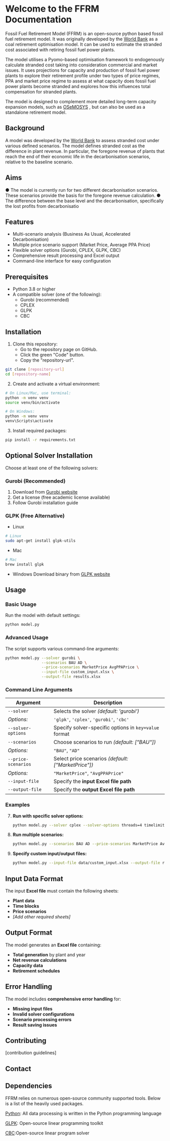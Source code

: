 # Welcome to the FFRM Documentation

Fossil Fuel Retirement Model (FFRM) is an open-source python based fossil fuel retirement model. It was originally developed by the [World Bank](https://www.worldbank.org/ext/en/home) as a coal retirement optimisation model. It can be used to estimate the stranded cost associated with retiring fossil fuel power plants.

The model utilises a Pyomo-based optimisation framework to endogenously calculate stranded cost taking into consideration commercial and market issues. It uses projections for capacity and production of fossil fuel power plants to explore their retirement profile under two types of price regimes, PPA and market price regime to assess at what capacity does fossil fuel power plants become stranded and explores how this influences total compensation for stranded plants. 

The model is designed to complement more detailed long-term capacity expansion models, such as [OSeMOSYS](http://www.osemosys.org)
, but can also be used as a standalone retirement model.  

## Background
A model was developed by the [World Bank](https://www.worldbank.org/ext/en/home) to assess stranded cost under various defined scenarios. The model defines stranded cost as the difference in  plant revenue. In particular, the foregone revenue of plants that reach the end of their economic life in the decarbonisation scenarios, relative to the baseline scenario.
 
## Aims
● The model is currently run for two different decarbonisation scenarios. These scenarios provide the basis for the foregone revenue calculation.
● The difference between the base level and the decarbonisation, specifically the lost profits from decarbonisatio

## Features

- Multi-scenario analysis (Business As Usual, Accelerated Decarbonisation)
- Multiple price scenario support (Market Price, Average PPA Price)
- Flexible solver options (Gurobi, CPLEX, GLPK, CBC)
- Comprehensive result processing and Excel output
- Command-line interface for easy configuration

## Prerequisites

- Python 3.8 or higher
- A compatible solver (one of the following):
  - Gurobi (recommended)
  - CPLEX
  - GLPK
  - CBC

## Installation

1. Clone this repository:
   - Go to the repository page on GitHub.
   - Click the green "Code" button.
   - Copy the "repository-url".
```bash
git clone [repository-url]
cd [repository-name]
```
2. Create and activate a virtual environment:
```bash
# On Linux/Mac, use terminal:
python -m venv venv
source venv/bin/activate

# On Windows:
python -m venv venv
venv\Scripts\activate
```

3. Install required packages:
```bash
pip install -r requirements.txt
```

## Optional Solver Installation
Choose at least one of the following solvers:

### Gurobi (Recommended)
1. Download from [Gurobi website](https://www.gurobi.com/downloads/)
2. Get a license (free academic license available)
3. Follow Gurobi installation guide

### GLPK (Free Alternative)
- Linux
```bash
# Linux
sudo apt-get install glpk-utils
```
- Mac
```bash
# Mac
brew install glpk
```

- Windows
Download binary from [GLPK website](https://www.gnu.org/software/glpk/)


## **Usage**

### **Basic Usage**
Run the model with default settings:
   ```bash
   python model.py
   ```

### **Advanced Usage**
The script supports various command-line arguments:

   ```bash
   python model.py --solver gurobi \
                   --scenarios BAU AD \
                   --price-scenarios MarketPrice AvgPPAPrice \
                   --input-file custom_input.xlsx \
                   --output-file results.xlsx
   ```

### **Command Line Arguments**
| Argument            | Description |
|---------------------|-------------|
| `--solver` | Selects the solver *(default: 'gurobi')*  |
| *Options:* | `'glpk'`, `'cplex'`, `'gurobi'`, `'cbc'`  |
| `--solver-options` | Specify solver-specific options in `key=value` format  |
| `--scenarios` | Choose scenarios to run *(default: ["BAU"])*  |
| *Options:* | `"BAU"`, `"AD"`  |
| `--price-scenarios` | Select price scenarios *(default: ["MarketPrice"])*  |
| *Options:* | `"MarketPrice"`, `"AvgPPAPrice"`  |
| `--input-file` | Specify the **input Excel file path** |
| `--output-file` | Specify the **output Excel file path** |

### **Examples**
7. **Run with specific solver options:**
   ```bash
   python model.py --solver cplex --solver-options threads=4 timelimit=3600
   ```
8. **Run multiple scenarios:**
   ```bash
   python model.py --scenarios BAU AD --price-scenarios MarketPrice AvgPPAPrice
   ```
9. **Specify custom input/output files:**
   ```bash
   python model.py --input-file data/custom_input.xlsx --output-file results/output.xlsx
   ```

## **Input Data Format**
The input **Excel file** must contain the following sheets:
- **Plant data**
- **Time blocks**
- **Price scenarios**
- *[Add other required sheets]*

## **Output Format**
The model generates an **Excel file** containing:
- **Total generation** by plant and year
- **Net revenue calculations**
- **Capacity data**
- **Retirement schedules**

## **Error Handling**
The model includes **comprehensive error handling** for:
- **Missing input files**
- **Invalid solver configurations**
- **Scenario processing errors**
- **Result saving issues**

## Contributing

[contribution guidelines]

## Contact

## Dependencies
FFRM relies on numerous open-source community supported tools. Below is a list of the heavily used packages.

[Python](https://www.python.org/): All data processing is written in the Python programming language

[GLPK](https://www.gnu.org/software/glpk/): Open-source linear programming toolkit

[CBC](https://github.com/coin-or/Cbc):Open-source linear program solver

